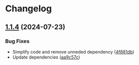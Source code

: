 # Changelog

## [1.1.4](https://github.com/dubisdev/key-on-screen/compare/v1.1.3...v1.1.4) (2024-07-23)


### Bug Fixes

* Simplify code and remove unneded dependency ([4f881db](https://github.com/dubisdev/key-on-screen/commit/4f881db4cc80dee3af0b2b8b027eba4c9ec7884d))
* Update dependencies ([aa9c57c](https://github.com/dubisdev/key-on-screen/commit/aa9c57c57cdd6359c677323c2beb7644bab9a600))
